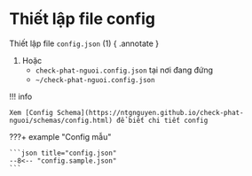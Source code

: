 # Thiết lập file config

Thiết lập file `config.json` (1)
{ .annotate }

1.  Hoặc
    - `check-phat-nguoi.config.json` tại nơi đang đứng
    - `~/check-phat-nguoi.config.json`

!!! info

    Xem [Config Schema](https://ntgnguyen.github.io/check-phat-nguoi/schemas/config.html) để biết chi tiết config

???+ example "Config mẫu"

    ```json title="config.json"
    --8<-- "config.sample.json"
    ```
